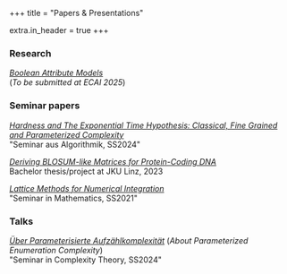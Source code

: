 +++
title = "Papers & Presentations"

extra.in_header = true
+++

### Research

[_Boolean Attribute Models_](bam.pdf) </br>
(_To be submitted at ECAI 2025_)

### Seminar papers

[_Hardness and The Exponential Time Hypothesis:
Classical, Fine Grained and Parameterized Complexity_](eth-paper.pdf)
</br> "Seminar aus Algorithmik, SS2024"

[_Deriving BLOSUM-like Matrices for Protein-Coding DNA_](blosum.pdf)
</br> Bachelor thesis/project at JKU Linz, 2023

[_Lattice Methods for Numerical Integration_](lattice_integration.pdf)
</br> "Seminar in Mathematics, SS2021"

### Talks

[_Über Parameterisierte Aufzählkomplexität_](fpt-enumeration.pdf) (_About Parameterized Enumeration Complexity_) </br>
"Seminar in Complexity Theory, SS2024"
